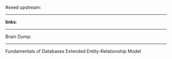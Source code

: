#seed 
upstream:

---

**links**: 

---

Brain Dump: 

--- 



Fundamentals of Databases
Extended Entity-Relationship Model


